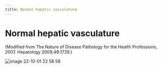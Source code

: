 ```yaml
---
title: Normal hepatic vasculature
---
```

# Normal hepatic vasculature

(Modified from The Nature of Disease Pathology for the Health Professions, 2007. Hepatology 2009;49:1729.)

![image 22-10-01 22 58 58](https://i.imgur.com/28D47mL.png)
